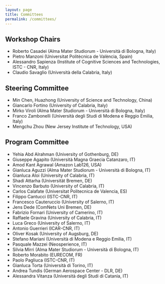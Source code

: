 ```yaml
---
layout: page
title: Committees
permalink: /committees/
---
```


## Workshop Chairs

- Roberto Casadei (Alma Mater Studiorum - Università di Bologna, Italy)
- Pietro Manzoni (Universitat Politècnica de València, Spain)
- Alessandro Sapienza (Institute of Cognitive Sciences and Technologies, ISTC - CNR, Italy)
- Claudio Savaglio (Università della Calabria, Italy)


## Steering Committee

- Min Chen, Huazhong (University of Science and Technology, China)
- Giancarlo Fortino (University of Calabria, Italy)
- Mirko Viroli (Alma Mater Studiorum - Università di Bologna, Italy)
- Franco Zambonelli (Università degli Studi di Modena e Reggio Emilia, Italy)
- Mengchu Zhou (New Jersey Institute of Technology, USA)

<!-- 
## Publicity Chairs

- Flavia Delicato (Fluminense Federal University, Brazil)
- Kevin Wang (University of Auckland, New Zealand)

-->

## Program Committee 

- Yehia Abd Alrahman (University of Gothenburg, DE)
- Giuseppe Agapito (Università Magna Graecia Catanzaro, IT)
- Amod Kant Agrawal (Amazon Lab126, USA)
- Gianluca Aguzzi (Alma Mater Studiorum - Università di Bologna, IT)
- Gianluca Aloi (University of Calabria, IT)
- Shadi Attarha (Universität Bremen, DE)
- Vincenzo Barbuto (University of Calabria, IT)
- Carlos Calafate (Universitat Politecnica de Valencia, ES)
- Filippo Cantucci (ISTC-CNR, IT)
- Francesco Cauteruccio (University of Salerno, IT)
- Jens Dede (ComNets Uni Bremen, DE)
- Fabrizio Fornari (University of Camerino, IT)
- Raffaele Gravina (University of Calabria, IT)
- Luca Greco (University of Salerno, IT)
- Antonio Guerrieri (ICAR-CNR, IT)
- Oliver Kosak (University of Augsburg, DE)
- Stefano Mariani (Università di Modena e Reggio Emilia, IT)
- Pasquale Mazzei (Neosperience, IT)
- Silvia Mirri (Alma Mater Studiorum - Università di Bologna, IT)
- Roberto Morabito (EURECOM, FR)
- Paolo Pagliuca (ISTC-CNR, IT)
- Gianluca Torta (Università di Torino, IT)
- Andrea Tundis (German Aerospace Center - DLR, DE)
- Alessandra Vitanza (Università degli Studi di Catania, IT)
